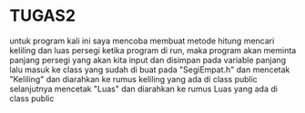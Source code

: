 # TUGAS2
untuk program kali ini saya mencoba membuat metode hitung mencari keliling dan luas persegi
ketika program di run, maka program akan meminta panjang  persegi 
yang akan kita input dan disimpan pada variable panjang 
lalu masuk ke class yang sudah di buat pada "SegiEmpat.h"
dan mencetak "Keliling" dan diarahkan ke rumus keliling yang ada di class public
selanjutnya mencetak "Luas" dan diarahkan ke rumus Luas yang ada di class public
